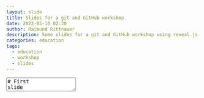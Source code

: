 ```yaml
---
layout: slide
title: Slides for a git and GitHub workshop
date: 2022-05-10 02:30
author: Raimund Rittnauer
description: Some slides for a git and GitHub workshop using reveal.js
categories: education
tags:
  - education
  - workshop
  - slides
---
```


<textarea data-template>
# First
slide


<!-- .slide: data-background-image="/assets/img/2022-05-11-git-github-workshop/mangotime2.jpg" -->
## A slide with a background image
background image
---
## Third
- slide with
- some
- bullet points
------
# Second
slide
---
## Test 1
test test
---
## Test 2
test test
</textarea>